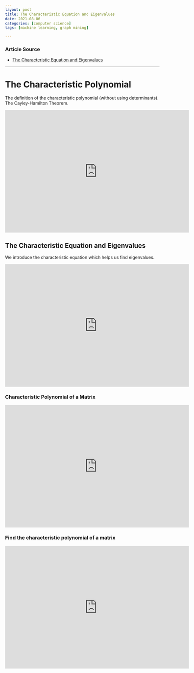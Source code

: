 ```yaml
---
layout: post
title: The Characteristic Equation and Eigenvalues
date: 2021-08-06
categories: [computer science]
tags: [machine learning, graph mining]

---
```


### Article Source

* [The Characteristic Equation and Eigenvalues](https://www.youtube.com/watch?v=EM__AHpEzE4)


---

# The Characteristic Polynomial

The definition of the characteristic polynomial (without using determinants). The Cayley-Hamilton Theorem.

<iframe width="600" height="400" src="https://www.youtube.com/embed/TJ9clajl0Vg" title="YouTube video player" frameborder="0" allow="accelerometer; autoplay; clipboard-write; encrypted-media; gyroscope; picture-in-picture" allowfullscreen></iframe>

## The Characteristic Equation and Eigenvalues

We introduce the characteristic equation which helps us find eigenvalues.

<iframe width="600" height="400" src="https://www.youtube.com/embed/EM__AHpEzE4" title="YouTube video player" frameborder="0" allow="accelerometer; autoplay; clipboard-write; encrypted-media; gyroscope; picture-in-picture" allowfullscreen></iframe>

### Characteristic Polynomial of a Matrix

<iframe width="600" height="400" src="https://www.youtube.com/embed/fv60efpydzA" title="YouTube video player" frameborder="0" allow="accelerometer; autoplay; clipboard-write; encrypted-media; gyroscope; picture-in-picture" allowfullscreen></iframe>

### Find the characteristic polynomial of a matrix

<iframe width="600" height="400" src="https://www.youtube.com/embed/FMZ3O1XXR6A" title="YouTube video player" frameborder="0" allow="accelerometer; autoplay; clipboard-write; encrypted-media; gyroscope; picture-in-picture" allowfullscreen></iframe>